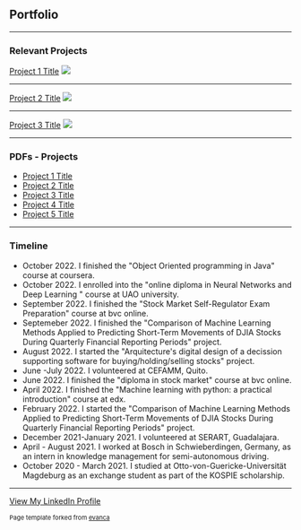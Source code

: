 ## Portfolio

---

### Relevant Projects

[Project 1 Title](/sample_page)
<img src="images/dummy_thumbnail.jpg?raw=true"/>

---
[Project 2 Title](/pdf/sample_presentation.pdf)
<img src="images/dummy_thumbnail.jpg?raw=true"/>

---
[Project 3 Title](http://example.com/)
<img src="images/dummy_thumbnail.jpg?raw=true"/>

---

### PDFs - Projects

- [Project 1 Title](http://example.com/)
- [Project 2 Title](http://example.com/)
- [Project 3 Title](http://example.com/)
- [Project 4 Title](http://example.com/)
- [Project 5 Title](http://example.com/)

---

### Timeline

- October 2022. I finished the "Object Oriented programming in Java" course at coursera.
- October 2022. I enrolled into the "online diploma in Neural Networks and Deep Learning " course at UAO university. 
- September 2022. I finished the	"Stock Market Self-Regulator Exam Preparation" course at bvc online.
- Septemeber 2022. I finished the "Comparison of Machine Learning Methods Applied to Predicting Short-Term Movements of DJIA Stocks During Quarterly Financial Reporting Periods" project.
- August 2022. I started the "Arquitecture's digital design of a decission supporting software for buying/holding/selling stocks" project.  
- June -July 2022. I volunteered at CEFAMM, Quito. 
- June 2022. I finished the "diploma in stock market" course at bvc online. 
- April 2022. I finished the "Machine learning with python: a practical introduction" course at edx. 
- February 2022. I started the "Comparison of Machine Learning Methods Applied to Predicting Short-Term Movements of DJIA Stocks During Quarterly Financial Reporting Periods" project.
- December 2021-January 2021. I volunteered at SERART, Guadalajara.
- April - August 2021. I worked at Bosch in Schwieberdingen, Germany, as an intern in knowledge management for semi-autonomous driving.
- October 2020 - March 2021. I studied at Otto-von-Guericke-Universität Magdeburg as an exchange student as part of the KOSPIE scholarship.

---
<a href="https://www.linkedin.com/in/juan-david-vargas-mazuera-07197a1a5/">View My LinkedIn Profile</a> 

<p style="font-size:11px">Page template forked from <a href="https://github.com/evanca/quick-portfolio">evanca</a></p>
<!-- Remove above link if you don't want to attibute -->

